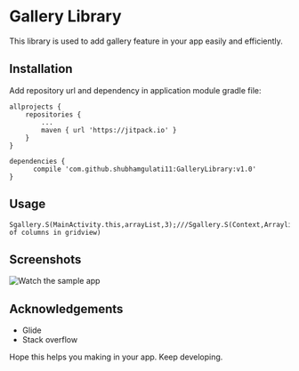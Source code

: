 # **Gallery Library**

This library is used to add gallery feature in your app easily and efficiently.

## Installation
Add repository url and dependency in application module gradle file:

	allprojects {
		repositories {
			...
			maven { url 'https://jitpack.io' }
		}
	}
  
  	dependencies {
	      compile 'com.github.shubhamgulati11:GalleryLibrary:v1.0'
	}
	
## Usage


    Sgallery.S(MainActivity.this,arrayList,3);///Sgallery.S(Context,Arraylist<String>,No. of columns in gridview)
    
## Screenshots
![Watch the sample app](https://github.com/shubhamgulati11/GalleryLibrary/blob/master/Screenshot.gif)

## Acknowledgements
* Glide
* Stack overflow

Hope this helps you making in your app. Keep developing.
    